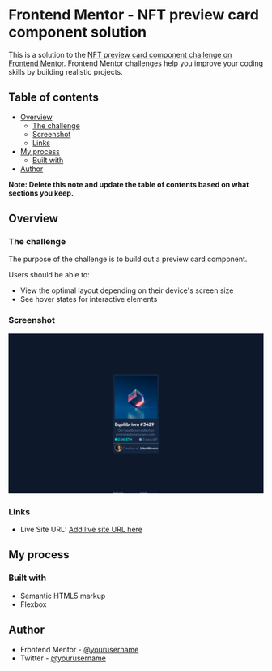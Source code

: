 # Frontend Mentor - NFT preview card component solution

This is a solution to the [NFT preview card component challenge on Frontend Mentor](https://www.frontendmentor.io/challenges/nft-preview-card-component-SbdUL_w0U). Frontend Mentor challenges help you improve your coding skills by building realistic projects. 

## Table of contents

- [Overview](#overview)
  - [The challenge](#the-challenge)
  - [Screenshot](#screenshot)
  - [Links](#links)
- [My process](#my-process)
  - [Built with](#built-with)
- [Author](#author)

**Note: Delete this note and update the table of contents based on what sections you keep.**

## Overview

### The challenge

The purpose of the challenge is to build out a preview card component.

Users should be able to:

- View the optimal layout depending on their device's screen size
- See hover states for interactive elements

### Screenshot

![](./result.png)

### Links

- Live Site URL: [Add live site URL here](https://dazzling-granita-9de12c.netlify.app/)

## My process

### Built with

- Semantic HTML5 markup
- Flexbox

## Author

- Frontend Mentor - [@yourusername](https://www.frontendmentor.io/profile/Speredonka)
- Twitter - [@yourusername](https://www.twitter.com/Speredonka)

